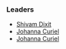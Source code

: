 ### Leaders

* [Shivam Dixit](mailto:shivam.dixit@owasp.org)
* [Johanna Curiel](mailto:johanna.curiel@owasp.org)
* [Johanna Curiel](mailto:johanna.curiel@owasp.org)
